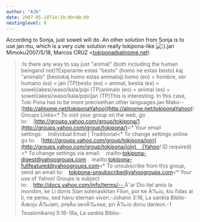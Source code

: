 ```yaml
---
author: "AJK"
date: 2007-05-18T14:19:00+00:00
nestinglevel: 0
---
```

According to Sonja, just soweli will do. An other solution from Sonja is to use jan mu, which is a very cute solution really tokipona-like ![:)](images/smilies/icon_e_smile.gif "Smile").jan Mimoku2007/5/18, Marcos CRUZ <[tokipona@alinome.net](mailto://tokipona@alinome.net)\
>:Is there any way to say just "animal" (both including the human beingand not)?Esperante estas "besto" (homo ne estas besto) kaj "animalo" (bestokaj homo estas animaloj).homo (eo) = hombre, ser humano (es) = jan (TP)besto (eo) = animal, bestia (es) = soweli/akesi/waso/kala/pipi (TP)animalo (eo) = animal (es) = soweli/akesi/waso/kala/pipi/jan (TP)This is interesting. In this case, Toki Pona has to be more precisethan other languages.jan Mako--
[http://alinome.net/tokiponaYahoo](http://alinome.net/tokiponaYahoo)! Groups Links<\*
> To visit your group on the web, go to:    [http://groups.yahoo.com/group/tokipona/](http://groups.yahoo.com/group/tokipona/)<\*
> Your email settings:    Individual Email | Traditional<\*
> To change settings online go to:    [http://groups.yahoo.com/group/tokipona/join](http://groups.yahoo.com/group/tokipona/join)    (Yahoo! ID required)<\*
> To change settings via email:    mailto:[tokipona-digest@yahoogroups.com](mailto://tokipona-digest@yahoogroups.com)    mailto:[tokipona-fullfeatured@yahoogroups.com](mailto://tokipona-fullfeatured@yahoogroups.com)<\*
> To unsubscribe from this group, send an email to:    [tokipona-unsubscribe@yahoogroups.com](mailto://tokipona-unsubscribe@yahoogroups.com)<\*
> Your use of Yahoo! Groups is subject to:    [http://docs.yahoo.com/info/terms/--
](http://docs.yahoo.com/info/terms/--
) Äˆar Dio tiel amis la mondon, ke Li donis Sian solenaskitan Filon, por ke Ä‰iu, kiu fidas al li, ne pereu, sed havu eternan vivon.-Johano 3:16, La sankta Biblio-Äœoju Ä‰iam, preÄu senÄ‰ese, pri Ä‰io donu dankon.-1 Tesalonikanoj 5:16-18a, La sankta Biblio-